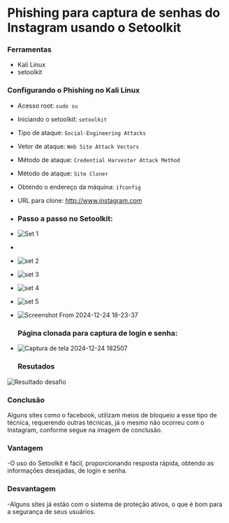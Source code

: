 # Phishing para captura de senhas do Instagram usando o Setoolkit

### Ferramentas

- Kali Linux
- setoolkit

### Configurando o Phishing no Kali Linux

- Acesso root: ``` sudo su ```
- Iniciando o setoolkit: ``` setoolkit ```
- Tipo de ataque: ``` Social-Engineering Attacks ```
- Vetor de ataque: ``` Web Site Attack Vectors ```
- Método de ataque: ```Credential Harvester Attack Method ```
- Método de ataque: ``` Site Cloner ```
- Obtendo o endereço da máquina: ``` ifconfig ```
- URL para clone: http://www.instagram.com
  
- ### Passo a passo no Setoolkit:
- ![Set 1](https://github.com/user-attachments/assets/ad59685a-6b27-44f2-b454-8e83f8d4e7fb)
- 
- ![set 2](https://github.com/user-attachments/assets/e71a5316-f111-4134-afc3-29c850c39e0e)
  
- ![set 3](https://github.com/user-attachments/assets/80db3341-6079-458e-9e21-cc2edfccd6ef)

- ![set 4](https://github.com/user-attachments/assets/c3af70a4-7db6-4f3c-ba2d-6aecd01528b5)

- ![set 5](https://github.com/user-attachments/assets/3da68b9f-139f-46a2-a570-ef3c10491f1b)

- ![Screenshot From 2024-12-24 18-23-37](https://github.com/user-attachments/assets/af7b2810-bf78-4a1d-ae6b-ba216b0fcd1a)


  ### Página clonada para captura de login e senha:
- ![Captura de tela 2024-12-24 182507](https://github.com/user-attachments/assets/ac1a20e5-8290-47a1-8159-6b3e85d7911f)



  ### Resutados

![Resultado desafio](https://github.com/user-attachments/assets/d3162e93-1fa8-4eef-81de-f7c8aeec426b)

### Conclusão
Alguns sites como o facebook, utilizam meios de bloqueio a esse tipo de técnica, requerendo outras técnicas, já o mesmo não ocorreu com o Instagram, conforme segue na imagem de conclusão.

### Vantagem
-O uso do Setoolkit é fácil, proporcionando resposta rápida, obtendo as informações desejadas, de login e senha.

### Desvantagem

-Alguns sites já estão com o sistema de proteção ativos, o que é bom para a segurança de seus usuários.

